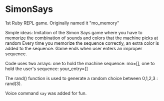 # SimonSays
1st Ruby REPL game.  Originally named it "mo_memory"

Simple ideas:
Imitation of the Simon Says game where you have to memorize the combination of sounds and colors that the machine picks at random
Every time you memorize the sequence correctly, an extra color is added to the sequence.  Game ends when user enters an 
improper sequence.

Code uses two arrays:
  one to hold the machine sequence: mo=[],
  one to hold the user's sequence: your_entry=[]
  
The rand() function is used to generate a random choice between 0,1,2,3 :  rand(3).

Voice command `say` was added for fun.  


